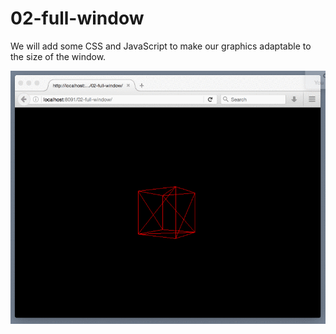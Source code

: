 02-full-window
======
We will add some CSS and JavaScript to make our graphics adaptable to the size of the window.

![screenshot](readme-media/full-window.gif)
